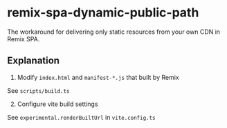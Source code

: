 # remix-spa-dynamic-public-path

The workaround for delivering only static resources from your own CDN in Remix SPA.

## Explanation

1. Modify `index.html` and `manifest-*.js` that built by Remix

See `scripts/build.ts`

2. Configure vite build settings

See `experimental.renderBuiltUrl` in `vite.config.ts`

